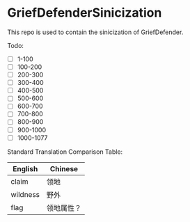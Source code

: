 # GriefDefenderSinicization

This repo is used to contain the sinicization of GriefDefender.

Todo:
- [ ] 1-100
- [ ] 100-200
- [ ] 200-300
- [ ] 300-400
- [ ] 400-500
- [ ] 500-600
- [ ] 600-700
- [ ] 700-800
- [ ] 800-900
- [ ] 900-1000
- [ ] 1000-1077

Standard Translation Comparison Table:

| English | Chinese |
| ---- | ---- |
| claim | 领地 |
| wildness | 野外 |
| flag | 领地属性？|
